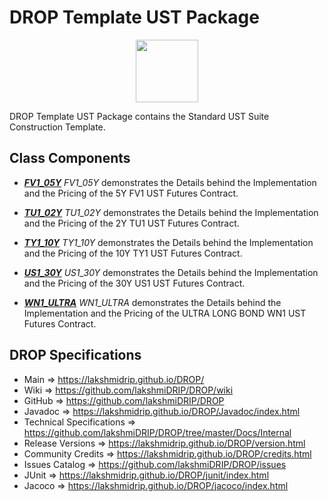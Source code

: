 # DROP Template UST Package

<p align="center"><img src="https://github.com/lakshmiDRIP/DROP/blob/master/DRIP_Logo.gif?raw=true" width="100"></p>

DROP Template UST Package contains the Standard UST Suite Construction Template.


## Class Components

 * [***FV1_05Y***](https://github.com/lakshmiDRIP/DROP/tree/master/src/main/java/org/drip/template/ust/FV1_05Y.java)
 <i>FV1_05Y</i> demonstrates the Details behind the Implementation and the Pricing of the 5Y FV1 UST Futures
 Contract.

 * [***TU1_02Y***](https://github.com/lakshmiDRIP/DROP/tree/master/src/main/java/org/drip/template/ust/TU1_02Y.java)
 <i>TU1_02Y</i> demonstrates the Details behind the Implementation and the Pricing of the 2Y TU1 UST Futures
 Contract.

 * [***TY1_10Y***](https://github.com/lakshmiDRIP/DROP/tree/master/src/main/java/org/drip/template/ust/TY1_10Y.java)
 <i>TY1_10Y</i> demonstrates the Details behind the Implementation and the Pricing of the 10Y TY1 UST Futures
 Contract.

 * [***US1_30Y***](https://github.com/lakshmiDRIP/DROP/tree/master/src/main/java/org/drip/template/ust/US1_30Y.java)
 <i>US1_30Y</i> demonstrates the Details behind the Implementation and the Pricing of the 30Y US1 UST Futures
 Contract.

 * [***WN1_ULTRA***](https://github.com/lakshmiDRIP/DROP/tree/master/src/main/java/org/drip/template/ust/WN1_ULTRA.java)
 <i>WN1_ULTRA</i> demonstrates the Details behind the Implementation and the Pricing of the ULTRA LONG BOND
 WN1 UST Futures Contract.


## DROP Specifications

 * Main                     => https://lakshmidrip.github.io/DROP/
 * Wiki                     => https://github.com/lakshmiDRIP/DROP/wiki
 * GitHub                   => https://github.com/lakshmiDRIP/DROP
 * Javadoc                  => https://lakshmidrip.github.io/DROP/Javadoc/index.html
 * Technical Specifications => https://github.com/lakshmiDRIP/DROP/tree/master/Docs/Internal
 * Release Versions         => https://lakshmidrip.github.io/DROP/version.html
 * Community Credits        => https://lakshmidrip.github.io/DROP/credits.html
 * Issues Catalog           => https://github.com/lakshmiDRIP/DROP/issues
 * JUnit                    => https://lakshmidrip.github.io/DROP/junit/index.html
 * Jacoco                   => https://lakshmidrip.github.io/DROP/jacoco/index.html
